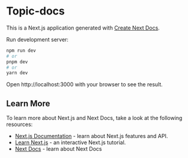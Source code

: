 # Topic-docs

This is a Next.js application generated with
[Create Next Docs](https://github.com/fuma-nama/next-docs).

Run development server:

```bash
npm run dev
# or
pnpm dev
# or
yarn dev
```

Open http://localhost:3000 with your browser to see the result.

## Learn More

To learn more about Next.js and Next Docs, take a look at the following
resources:

- [Next.js Documentation](https://nextjs.org/docs) - learn about Next.js
  features and API.
- [Learn Next.js](https://nextjs.org/learn) - an interactive Next.js tutorial.
- [Next Docs](https://next-docs-zeta.vercel.app) - learn about Next Docs
